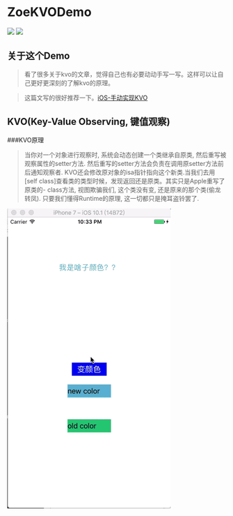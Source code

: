 # ZoeKVODemo
![](https://img.shields.io/badge/Title-ZoeKVODemo-ff69b4.svg)
![](https://img.shields.io/badge/Author-zoe-0f69b4.svg)
## 关于这个Demo
> 看了很多关于kvo的文章，觉得自己也有必要动动手写一写。这样可以让自己更好更深刻的了解kvo的原理。

> 这篇文写的很好推荐一下。[iOS-手动实现KVO](http://www.jianshu.com/p/bf053a28accb)


## KVO(Key-Value Observing, 键值观察)
###KVO原理
>   当你对一个对象进行观察时, 系统会动态创建一个类继承自原类, 然后重写被观察属性的setter方法. 然后重写的setter方法会负责在调用原setter方法前后通知观察者. KVO还会修改原对象的isa指针指向这个新类.当我们去用[self class]查看类的类型时候，发现返回还是原类。其实只是Apple重写了原类的- class方法, 视图欺骗我们, 这个类没有变, 还是原来的那个类(偷龙转凤). 只要我们懂得Runtime的原理, 这一切都只是掩耳盗铃罢了.

![](https://github.com/zzzzzzzzzzzzzoe/ZoeKVODemo/blob/master/gifFile/kvo.gif)
